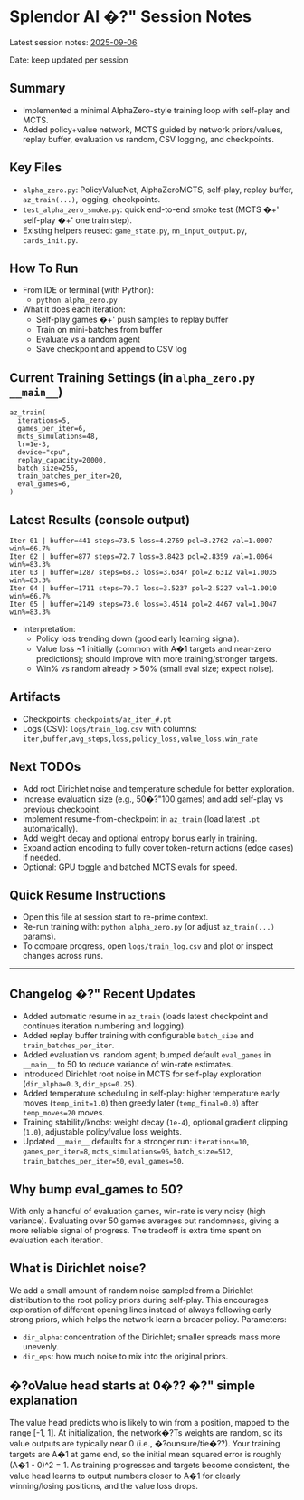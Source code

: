 # Splendor AI �?" Session Notes
Latest session notes: [2025-09-06](session_notes_2025-09-06.md)

Date: keep updated per session

## Summary
- Implemented a minimal AlphaZero-style training loop with self-play and MCTS.
- Added policy+value network, MCTS guided by network priors/values, replay buffer, evaluation vs random, CSV logging, and checkpoints.

## Key Files
- `alpha_zero.py`: PolicyValueNet, AlphaZeroMCTS, self-play, replay buffer, `az_train(...)`, logging, checkpoints.
- `test_alpha_zero_smoke.py`: quick end-to-end smoke test (MCTS �+' self-play �+' one train step).
- Existing helpers reused: `game_state.py`, `nn_input_output.py`, `cards_init.py`.

## How To Run
- From IDE or terminal (with Python):
  - `python alpha_zero.py`
- What it does each iteration:
  - Self-play games �+' push samples to replay buffer
  - Train on mini-batches from buffer
  - Evaluate vs a random agent
  - Save checkpoint and append to CSV log

## Current Training Settings (in `alpha_zero.py` `__main__`)
```
az_train(
  iterations=5,
  games_per_iter=6,
  mcts_simulations=48,
  lr=1e-3,
  device="cpu",
  replay_capacity=20000,
  batch_size=256,
  train_batches_per_iter=20,
  eval_games=6,
)
```

## Latest Results (console output)
```
Iter 01 | buffer=441 steps=73.5 loss=4.2769 pol=3.2762 val=1.0007 win%=66.7%
Iter 02 | buffer=877 steps=72.7 loss=3.8423 pol=2.8359 val=1.0064 win%=83.3%
Iter 03 | buffer=1287 steps=68.3 loss=3.6347 pol=2.6312 val=1.0035 win%=83.3%
Iter 04 | buffer=1711 steps=70.7 loss=3.5237 pol=2.5227 val=1.0010 win%=66.7%
Iter 05 | buffer=2149 steps=73.0 loss=3.4514 pol=2.4467 val=1.0047 win%=83.3%
```
- Interpretation:
  - Policy loss trending down (good early learning signal).
  - Value loss ~1 initially (common with A�1 targets and near-zero predictions); should improve with more training/stronger targets.
  - Win% vs random already > 50% (small eval size; expect noise).

## Artifacts
- Checkpoints: `checkpoints/az_iter_#.pt`
- Logs (CSV): `logs/train_log.csv` with columns: `iter,buffer,avg_steps,loss,policy_loss,value_loss,win_rate`

## Next TODOs
- Add root Dirichlet noise and temperature schedule for better exploration.
- Increase evaluation size (e.g., 50�?"100 games) and add self-play vs previous checkpoint.
- Implement resume-from-checkpoint in `az_train` (load latest `.pt` automatically).
- Add weight decay and optional entropy bonus early in training.
- Expand action encoding to fully cover token-return actions (edge cases) if needed.
- Optional: GPU toggle and batched MCTS evals for speed.

## Quick Resume Instructions
- Open this file at session start to re-prime context.
- Re-run training with: `python alpha_zero.py` (or adjust `az_train(...)` params).
- To compare progress, open `logs/train_log.csv` and plot or inspect changes across runs.

---

## Changelog �?" Recent Updates

- Added automatic resume in `az_train` (loads latest checkpoint and continues iteration numbering and logging).
- Added replay buffer training with configurable `batch_size` and `train_batches_per_iter`.
- Added evaluation vs. random agent; bumped default `eval_games` in `__main__` to 50 to reduce variance of win-rate estimates.
- Introduced Dirichlet root noise in MCTS for self-play exploration (`dir_alpha=0.3`, `dir_eps=0.25`).
- Added temperature scheduling in self-play: higher temperature early moves (`temp_init=1.0`) then greedy later (`temp_final=0.0`) after `temp_moves=20` moves.
- Training stability/knobs: weight decay (`1e-4`), optional gradient clipping (`1.0`), adjustable policy/value loss weights.
- Updated `__main__` defaults for a stronger run: `iterations=10`, `games_per_iter=8`, `mcts_simulations=96`, `batch_size=512`, `train_batches_per_iter=50`, `eval_games=50`.

## Why bump eval_games to 50?

With only a handful of evaluation games, win-rate is very noisy (high variance). Evaluating over 50 games averages out randomness, giving a more reliable signal of progress. The tradeoff is extra time spent on evaluation each iteration.

## What is Dirichlet noise?

We add a small amount of random noise sampled from a Dirichlet distribution to the root policy priors during self-play. This encourages exploration of different opening lines instead of always following early strong priors, which helps the network learn a broader policy. Parameters:
- `dir_alpha`: concentration of the Dirichlet; smaller spreads mass more unevenly.
- `dir_eps`: how much noise to mix into the original priors.

## �?oValue head starts at 0�?? �?" simple explanation

The value head predicts who is likely to win from a position, mapped to the range [-1, 1]. At initialization, the network�?Ts weights are random, so its value outputs are typically near 0 (i.e., �?ounsure/tie�??). Your training targets are A�1 at game end, so the initial mean squared error is roughly (A�1 - 0)^2 = 1. As training progresses and targets become consistent, the value head learns to output numbers closer to A�1 for clearly winning/losing positions, and the value loss drops.
